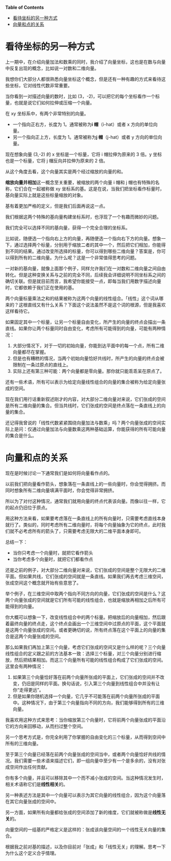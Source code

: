 <!-- markdown-toc start - Don't edit this section. Run M-x markdown-toc-generate-toc again -->
**Table of Contents**

- [看待坐标的另一种方式](#看待坐标的另一种方式)
- [向量和点的关系](#向量和点的关系)

<!-- markdown-toc end -->


# 看待坐标的另一种方式
上一期中，在介绍向量加法和数乘的同时，我介绍了向量坐标，这也是在数与向量中反复出现的概念，比如说一对数和二维向量。

我想你们大部分人都很熟悉向量坐标这个概念，但是还有一种有趣的方式来看待这些坐标，它对线性代数非常重要。

当你看到一对描述向量的数时，比如 (3，-2)，可以把它的每个坐标看作一个标量，也就是说它们如何拉伸或压缩一个向量。

在 xy 坐标系中，有两个非常特别的向量。
- 一个指向正右方，长度为 1。通常被称为**i 帽**（i-hat）或者 x 方向的单位向量。
- 另一个指向正上方，长度为 1。通常被称为**j 帽**（j-hat）或者 y 方向的单位向量。

现在想象向量 (3,-2) 的 x 坐标是一个标量，它将 i 帽拉伸为原来的 3 倍。y 坐标也是一个标量，它将 j 帽反向并拉伸为原来的 2 倍。

从这个角度去看，这个向量其实是两个经过缩放的向量的和。

**缩放向量并相加**这一概念至关重要，被缩放的两个向量 i 帽和 j 帽也有特殊的名称，它们合在一起被称做 xy 坐标系的基。这是在说，当我们把坐标看作标量时，基向量实际上就是这些标量缩放的对象。

基有着更加严格的定义，但是我们后面再说这一点。

我们根据这两个特殊的基向量构建坐标系时，也浮现了一个有趣而微妙的问题。

我们完全可以选择不同的基向量，获得一个完全合理的坐标系。

比如说，随便选一个指向右上方的向量，再随便选一个指向右下方的向量。想象一下，通过选择两个标量，分别用于缩放二者的其中一个，然后把它们相加，你能得到不同的结果。通过改变所选择的标量，你可以得到哪些二维向量？答案是，你可以得到所有的二维向量。为什么呢？这是一个非常值得思考的问题。

一对新的基向量，就像上面那个例子，同样允许我们在一对数和二维向量之间自由转化。但是这种变换关系与之前的完全不同，后续我会详细说明不同坐标系之间的确切关联。但是就目前而言，我希望你能接受一点，即每当我们用数字描述向量时，它都依赖于我们正在使用的基。

两个向量标量乘法之和的结果被称为这两个向量的线性组合。「线性」这个词从哪来的？这根直线又有什么关系？下面这个说法虽然不是这个词的根源，但是我喜欢这样看待它。

如果固定其中一个标量，让另一个标量自由变化，所产生的向量的终点会描出一条直线。如果你让两个标量同时自由变化，考虑所有可能得到的向量，可能有两种情况：

1. 大部分情况下，对于一切的初始向量，你能到达平面中的每一个点，所有二维向量都尽在掌握。
2. 但是也有糟糕的情况，当两个初始向量恰好共线时，所产生的向量的终点会被限制在一条过原点的直线上。
3. 实际上还有第三种可能：两个向量都是零向量。那你就只能乖乖呆在原点了。

还有一些术语，所有可以表示为给定向量线性组合的向量的集合被称为给定向量张成的空间。

现在我们用行话重新叙述刚才的内容，对大部分二维向量对来说，它们张成的空间是所有二维向量的集合。但当共线时，它们张成的空间是终点落在一条直线上的向量的集合。

还记得我曾说的「线性代数紧紧围绕向量加法与数乘」吗？两个向量张成的空间实际上是问：仅通过向量加法与向量数乘这两种基础运算，你能获得的所有可能向量的集合是什么。


# 向量和点的关系
现在是时候讨论一下通常我们是如何将向量看作点的。

以前我们把向量看作箭头，想象落在一条直线上的一些向量时，你会觉得拥挤。而同时想象所有二维向量填满平面时，你会觉得非常拥挤。

所以为了对付这种情况，通常我们就用向量的终点代表该向量。而像以往一样，它的起点仍旧位于原点。

用这种方法来看，如果要考虑落在一条直线上的所有向量时，只需要考虑直线本身就行了。类似的，同时考虑所有二维向量时，将每个向量抽象为它的终点，此时我们就不必考虑所有的箭头了，只需要考虑无限大的二维平面本身即可。

总结一下：

- 当你只考虑一个向量时，就把它看作箭头
- 当你考虑多个向量时，就把它们都看作点

还是之前的例子，对大部分二维向量对来说，它们张成的空间是整个无限大的二维平面。但如果共线，它们张成的空间就是一条直线。如果我们再去考虑三维空间，张成空间这个概念就开始有些意思了。

举个例子，在三维空间中取两个指向不同方向的向量，它们张成的空间是什么？这两个向量张成的空间就是它们所有可能的线性组合，也就是缩放再相加之后所有可能得到的向量。

你大概可以想象一下，改变线性组合中的两个标量。把缩放后的向量相加，然后跟着最终向量的终点走，这个终点会画出一个三维空间中过原点的平面，这个平面就是这两个向量张成的空间。或者更确切的说，所有终点落在这个平面上的向量的集合是这两个向量张成的空间。

那么如果我们再加上第三个向量，考虑它们张成的空间又是什么样的呢？三个向量线性组合的定义跟之前的方法基本一致：选择三个标量，对三个向量分别进行缩放，然后把结果相加。而这三个向量所有可能的线性组合构成了它们张成的空间。这里会有两种情况：

1. 如果第三个向量恰好落在前两个向量所张成的平面上，它们张成的空间并不改变，仍旧是同样的平面。换句话说，引入第三个向量到线性组合中并没有让你“走得更远”。
2. 但是如果你随机选择一个向量，它几乎不可能落在前两个向量所张成的平面中。这种情况下，由于第三个向量指向不同的方向，我们能够得到所有的三维向量。

我喜欢用这种方式来思考：当你缩放第三个向量时，它将前两个向量张成的平面沿它的方向来回移动，从而扫过整个空间。

另一个思考方式是，你完全利用了你掌握的自由变化的三个标量，从而得到空间中所有的三维向量。

至于第三个向量已经落在前两个向量张成的空间当中，或者两个向量恰好共线的情况。我们需要一些术语来描述它们，即一组向量中至少有一个是多余的，没有对张成空间作出任何贡献。

你有多个向量，并且可以移除其中一个而不减小张成的空间。当这种情况发生时，相关术语称它们是**线性相关**的。

另一种表述方法是其中一个向量可以表示为其它向量的线性组合，因为这个向量落在其它向量张成的空间中。

另一方面，如果所有向量都给张成的空间添加了新的维度，它们就被称做是**线性无关**的。

向量空间的一组基的严格定义是这样的：张成该向量空间的一个线性无关向量的集合。

根据我之前对基的描述，以及你目前对「张成」和「线性无关」的理解。思考一下为什么这个定义合乎情理。
